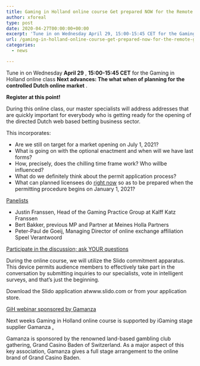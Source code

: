 ```yaml
---
title: Gaming in Holland online course Get prepared NOW for the Remote Gaming Act
author: xforeal 
type: post
date: 2020-04-27T00:00:00+00:00
excerpt: 'Tune in on Wednesday April 29, 15:00-15:45 CET for the Gaming in Holland webinarNext steps: The what when of getting ready for the managed Dutch online market '
url: /gaming-in-holland-online-course-get-prepared-now-for-the-remote-gaming-act/
categories:
  - news

---
```

Tune in on Wednesday **April 29** , **15:00-15:45 CET** for the Gaming in Holland online class **Next advances: The what when of planning for the controlled Dutch online market** . 

**Register at this point!** 

During this online class, our master specialists will address addresses that are quickly important for everybody who is getting ready for the opening of the directed Dutch web based betting business sector. 

This incorporates: 

  * Are we still on target for a market opening on July 1, 2021? 
  * What is going on with the optional enactment and when will we have last forms? 
  * How, precisely, does the chilling time frame work? Who willbe influenced? 
  * What do we definitely think about the permit application process? 
  * What can planned licensees do <u>right now</u> so as to be prepared when the permitting procedure begins on January 1, 2021? 

<u>Panelists</u>

  * Justin Franssen, Head of the Gaming Practice Group at Kalff Katz Franssen 
  * Bert Bakker, previous MP and Partner at Meines Holla Partners 
  * Peter-Paul de Goeij, Managing Director of online exchange affiliation Speel Verantwoord 

<u>Participate in the discussion; ask YOUR questions</u>

During the online course, we will utilize the Slido commitment apparatus. This device permits audience members to effectively take part in the conversation by submitting inquiries to our specialists, vote in intelligent surveys, and that&#8217;s just the beginning. 

Download the Slido application atwww.slido.com or from your application store. 

<u>GiH webinar sponsored by Gamanza</u>

Next weeks Gaming in Holland online course is supported by iGaming stage supplier Gamanza <u>. </u>

Gamanza is sponsored by the renowned land-based gambling club gathering, Grand Casino Baden of Switzerland. As a major aspect of this key association, Gamanza gives a full stage arrangement to the online brand of Grand Casino Baden.